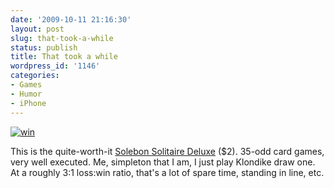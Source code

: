 ```yaml
---
date: '2009-10-11 21:16:30'
layout: post
slug: that-took-a-while
status: publish
title: That took a while
wordpress_id: '1146'
categories:
- Games
- Humor
- iPhone
---
```


[![win](http://fnord.phfactor.net/wp-content/uploads/2009/10/win.PNG)](http://fnord.phfactor.net/wp-content/uploads/2009/10/win.PNG)

This is the quite-worth-it [Solebon Solitaire Deluxe](http://www.solebon.com/) ($2). 35-odd card games, very well executed. Me, simpleton that I am, I just play Klondike draw one. At a roughly 3:1 loss:win ratio, that's a lot of spare time, standing in line, etc.
